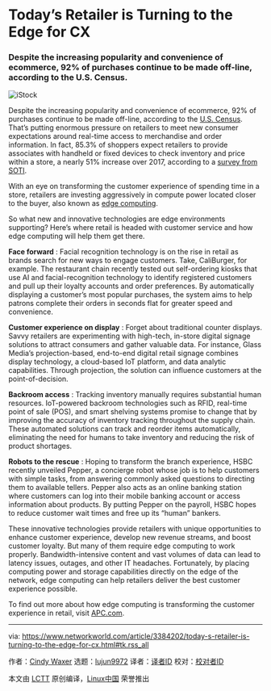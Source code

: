 [#]: collector: (lujun9972)
[#]: translator: ( )
[#]: reviewer: ( )
[#]: publisher: ( )
[#]: url: ( )
[#]: subject: (Today’s Retailer is Turning to the Edge for CX)
[#]: via: (https://www.networkworld.com/article/3384202/today-s-retailer-is-turning-to-the-edge-for-cx.html#tk.rss_all)
[#]: author: (Cindy Waxer https://www.networkworld.com/author/Cindy-Waxer/)

Today’s Retailer is Turning to the Edge for CX
======

### Despite the increasing popularity and convenience of ecommerce, 92% of purchases continue to be made off-line, according to the U.S. Census.

![iStock][1]

Despite the increasing popularity and convenience of ecommerce, 92% of purchases continue to be made off-line, according to the [U.S. Census][2]. That’s putting enormous pressure on retailers to meet new consumer expectations around real-time access to merchandise and order information. In fact, 85.3% of shoppers expect retailers to provide associates with handheld or fixed devices to check inventory and price within a store, a nearly 51% increase over 2017, according to a [survey from SOTI][3].

With an eye on transforming the customer experience of spending time in a store, retailers are investing aggressively in compute power located closer to the buyer, also known as [edge computing][4].

So what new and innovative technologies are edge environments supporting? Here’s where retail is headed with customer service and how edge computing will help them get there.

**Face forward** : Facial recognition technology is on the rise in retail as brands search for new ways to engage customers. Take, CaliBurger, for example. The restaurant chain recently tested out self-ordering kiosks that use AI and facial-recognition technology to identify registered customers and pull up their loyalty accounts and order preferences. By automatically displaying a customer’s most popular purchases, the system aims to help patrons complete their orders in seconds flat for greater speed and convenience.

**Customer experience on display** : Forget about traditional counter displays. Savvy retailers are experimenting with high-tech, in-store digital signage solutions to attract consumers and gather valuable data. For instance, Glass Media’s projection-based, end-to-end digital retail signage combines display technology, a cloud-based IoT platform, and data analytic capabilities. Through projection, the solution can influence customers at the point-of-decision.

**Backroom access** : Tracking inventory manually requires substantial human resources. IoT-powered backroom technologies such as RFID, real-time point of sale (POS), and smart shelving systems promise to change that by improving the accuracy of inventory tracking throughout the supply chain. These automated solutions can track and reorder items automatically, eliminating the need for humans to take inventory and reducing the risk of product shortages.

**Robots to the rescue** : Hoping to transform the branch experience, HSBC recently unveiled Pepper, a concierge robot whose job is to help customers with simple tasks, from answering commonly asked questions to directing them to available tellers. Pepper also acts as an online banking station where customers can log into their mobile banking account or access information about products. By putting Pepper on the payroll, HSBC hopes to reduce customer wait times and free up its “human” bankers.

These innovative technologies provide retailers with unique opportunities to enhance customer experience, develop new revenue streams, and boost customer loyalty. But many of them require edge computing to work properly. Bandwidth-intensive content and vast volumes of data can lead to latency issues, outages, and other IT headaches. Fortunately, by placing computing power and storage capabilities directly on the edge of the network, edge computing can help retailers deliver the best customer experience possible.

To find out more about how edge computing is transforming the customer experience in retail, visit [APC.com][5].

--------------------------------------------------------------------------------

via: https://www.networkworld.com/article/3384202/today-s-retailer-is-turning-to-the-edge-for-cx.html#tk.rss_all

作者：[Cindy Waxer][a]
选题：[lujun9972][b]
译者：[译者ID](https://github.com/译者ID)
校对：[校对者ID](https://github.com/校对者ID)

本文由 [LCTT](https://github.com/LCTT/TranslateProject) 原创编译，[Linux中国](https://linux.cn/) 荣誉推出

[a]: https://www.networkworld.com/author/Cindy-Waxer/
[b]: https://github.com/lujun9972
[1]: https://images.idgesg.net/images/article/2019/03/istock-508154656-100791924-large.jpg
[2]: https://ycharts.com/indicators/ecommerce_sales_as_percent_retail_sales
[3]: https://www.soti.net/resources/newsroom/2019/annual-connected-retailer-survey-new-soti-survey-reveals-us-consumers-prefer-speed-and-convenience-when-shopping-with-limited-human-interaction/
[4]: https://www.hpe.com/us/en/servers/edgeline-iot-systems.html?pp=false&jumpid=ps_83cqske5um_aid-510380402&gclid=CjwKCAjw6djYBRB8EiwAoAF6oWwk-M6LWcfCbbZ331fXhEHShXGbLWoSwTIzue6mxQg4gDvYx59XZxoC_4oQAvD_BwE&gclsrc=aw.ds
[5]: https://www.apc.com/us/en/solutions/business-solutions/edge-computing.jsp
